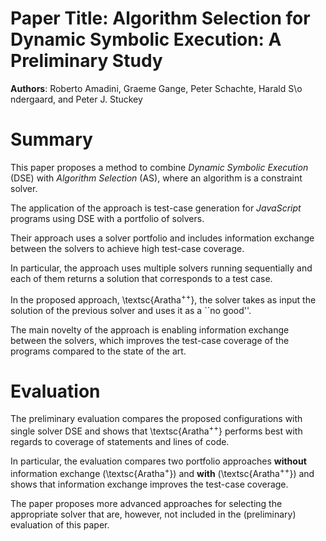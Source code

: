 # Paper Title: Algorithm Selection for Dynamic Symbolic Execution: A Preliminary Study
**Authors**: Roberto Amadini, Graeme Gange, Peter Schachte, Harald S\o ndergaard, and Peter J. Stuckey


# Summary
This paper proposes a method to combine *Dynamic Symbolic Execution*
(DSE) with *Algorithm Selection* (AS), where an algorithm is a
constraint solver.
<!-- % -->
The application of the approach is test-case generation for
*JavaScript* programs using DSE with a portfolio of solvers.
<!-- % -->
Their approach uses a solver portfolio and includes information
exchange between the solvers to achieve high test-case coverage.


In particular, the approach uses multiple solvers running sequentially and
each of them returns a solution that corresponds to a test case.
<!-- % -->
In the proposed approach, \textsc{Aratha$^{++}$}, the solver takes as
input the solution of the previous solver and uses it as a ``no
good''. 
<!-- % -->

The main novelty of the approach is enabling information exchange
between the solvers, which improves the test-case coverage of the
programs compared to the state of the art.



# Evaluation 
The preliminary evaluation compares the proposed configurations with
single solver DSE and shows that \textsc{Aratha$^{++}$} performs best
with regards to coverage of statements and lines of code.
<!-- % -->
In particular, the evaluation compares two portfolio approaches
**without** information exchange (\textsc{Aratha$^+$}) and **with**
(\textsc{Aratha$^{++}$}) and shows that information exchange improves
the test-case coverage.


The paper proposes more advanced approaches for selecting the
appropriate solver that are, however, not included in the
(preliminary) evaluation of this paper.

